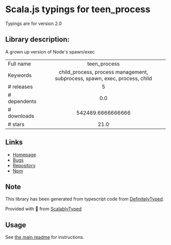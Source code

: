 
# Scala.js typings for teen_process

Typings are for version 2.0

## Library description:
A grown up version of Node's spawn/exec

|                    |                 |
| ------------------ | :-------------: |
| Full name          | teen_process |
| Keywords           | child_process, process management, subprocess, spawn, exec, process, child |
| # releases         | 5 |
| # dependents       | 0.0 |
| # downloads        | 542489.6666666666 |
| # stars            | 21.0 |

## Links
- [Homepage](https://github.com/appium/node-teen_process#readme)
- [Bugs](https://github.com/appium/node-teen_process/issues)
- [Repository](https://github.com/appium/node-teen_process)
- [Npm](https://www.npmjs.com/package/teen_process)
    


## Note
This library has been generated from typescript code from [DefinitelyTyped](https://definitelytyped.org).

Provided with :purple_heart: from [ScalablyTyped](https://github.com/oyvindberg/ScalablyTyped)

## Usage
See [the main readme](../../readme.md) for instructions.



